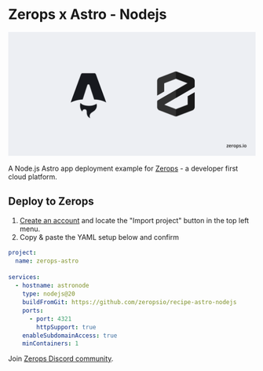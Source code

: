 # Zerops x Astro - Nodejs

![Header Image](header.png)

A Node.js Astro app deployment example for [Zerops](https://zerops.io) - a developer first cloud platform.

## Deploy to Zerops

1. [Create an account](https://app.zerops.io/registration) and locate the "Import project" button in the top left menu.
2. Copy & paste the YAML setup below and confirm

```yaml
project:
  name: zerops-astro

services:
  - hostname: astronode
    type: nodejs@20
    buildFromGit: https://github.com/zeropsio/recipe-astro-nodejs
    ports:
      - port: 4321
        httpSupport: true
    enableSubdomainAccess: true
    minContainers: 1
```

Join [Zerops Discord community](https://discord.com/invite/WDvCZ54).
